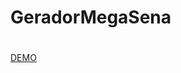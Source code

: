 # GeradorMegaSena
#
<a href="https://festive-feynman-91cda3.netlify.app/#/" target="_blank">DEMO</a>
